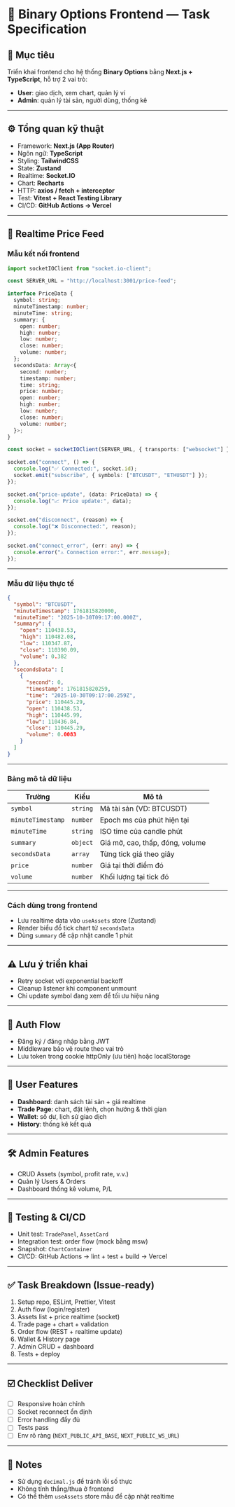 # 🧭 Binary Options Frontend — Task Specification

## 🎯 Mục tiêu
Triển khai frontend cho hệ thống **Binary Options** bằng **Next.js + TypeScript**, hỗ trợ 2 vai trò:
- **User**: giao dịch, xem chart, quản lý ví
- **Admin**: quản lý tài sản, người dùng, thống kê

---

## ⚙️ Tổng quan kỹ thuật
- Framework: **Next.js (App Router)**
- Ngôn ngữ: **TypeScript**
- Styling: **TailwindCSS**
- State: **Zustand**
- Realtime: **Socket.IO**
- Chart: **Recharts**
- HTTP: **axios / fetch + interceptor**
- Test: **Vitest + React Testing Library**
- CI/CD: **GitHub Actions → Vercel**

---

## 🔌 Realtime Price Feed

### Mẫu kết nối frontend
```ts
import socketIOClient from "socket.io-client";

const SERVER_URL = "http://localhost:3001/price-feed";

interface PriceData {
  symbol: string;
  minuteTimestamp: number;
  minuteTime: string;
  summary: {
    open: number;
    high: number;
    low: number;
    close: number;
    volume: number;
  };
  secondsData: Array<{
    second: number;
    timestamp: number;
    time: string;
    price: number;
    open: number;
    high: number;
    low: number;
    close: number;
    volume: number;
  }>;
}

const socket = socketIOClient(SERVER_URL, { transports: ["websocket"] });

socket.on("connect", () => {
  console.log("✅ Connected:", socket.id);
  socket.emit("subscribe", { symbols: ["BTCUSDT", "ETHUSDT"] });
});

socket.on("price-update", (data: PriceData) => {
  console.log("📈 Price update:", data);
});

socket.on("disconnect", (reason) => {
  console.log("❌ Disconnected:", reason);
});

socket.on("connect_error", (err: any) => {
  console.error("⚠️ Connection error:", err.message);
});
```

---

### Mẫu dữ liệu thực tế
```json
{
  "symbol": "BTCUSDT",
  "minuteTimestamp": 1761815820000,
  "minuteTime": "2025-10-30T09:17:00.000Z",
  "summary": {
    "open": 110438.53,
    "high": 110482.08,
    "low": 110347.87,
    "close": 110390.09,
    "volume": 0.382
  },
  "secondsData": [
    {
      "second": 0,
      "timestamp": 1761815820259,
      "time": "2025-10-30T09:17:00.259Z",
      "price": 110445.29,
      "open": 110438.53,
      "high": 110445.99,
      "low": 110436.84,
      "close": 110445.29,
      "volume": 0.0083
    }
  ]
}
```

---

### Bảng mô tả dữ liệu

| Trường | Kiểu | Mô tả |
|--------|------|-------|
| `symbol` | `string` | Mã tài sản (VD: BTCUSDT) |
| `minuteTimestamp` | `number` | Epoch ms của phút hiện tại |
| `minuteTime` | `string` | ISO time của candle phút |
| `summary` | `object` | Giá mở, cao, thấp, đóng, volume |
| `secondsData` | `array` | Từng tick giá theo giây |
| `price` | `number` | Giá tại thời điểm đó |
| `volume` | `number` | Khối lượng tại tick đó |

---

### Cách dùng trong frontend
- Lưu realtime data vào `useAssets` store (Zustand)
- Render biểu đồ tick chart từ `secondsData`
- Dùng `summary` để cập nhật candle 1 phút

---

## ⚠️ Lưu ý triển khai
- Retry socket với exponential backoff  
- Cleanup listener khi component unmount  
- Chỉ update symbol đang xem để tối ưu hiệu năng  

---

## 🔐 Auth Flow
- Đăng ký / đăng nhập bằng JWT  
- Middleware bảo vệ route theo vai trò  
- Lưu token trong cookie httpOnly (ưu tiên) hoặc localStorage  

---

## 👤 User Features
- **Dashboard**: danh sách tài sản + giá realtime  
- **Trade Page**: chart, đặt lệnh, chọn hướng & thời gian  
- **Wallet**: số dư, lịch sử giao dịch  
- **History**: thống kê kết quả  

---

## 🛠️ Admin Features
- CRUD Assets (symbol, profit rate, v.v.)
- Quản lý Users & Orders
- Dashboard thống kê volume, P/L

---

## 🧪 Testing & CI/CD
- Unit test: `TradePanel`, `AssetCard`
- Integration test: order flow (mock bằng msw)
- Snapshot: `ChartContainer`
- CI/CD: GitHub Actions → lint + test + build → Vercel

---

## ✅ Task Breakdown (Issue-ready)
1. Setup repo, ESLint, Prettier, Vitest  
2. Auth flow (login/register)  
3. Assets list + price realtime (socket)  
4. Trade page + chart + validation  
5. Order flow (REST + realtime update)  
6. Wallet & History page  
7. Admin CRUD + dashboard  
8. Tests + deploy  

---

## ☑️ Checklist Deliver
- [ ] Responsive hoàn chỉnh  
- [ ] Socket reconnect ổn định  
- [ ] Error handling đầy đủ  
- [ ] Tests pass  
- [ ] Env rõ ràng (`NEXT_PUBLIC_API_BASE`, `NEXT_PUBLIC_WS_URL`)  

---

## 📝 Notes
- Sử dụng `decimal.js` để tránh lỗi số thực  
- Không tính thắng/thua ở frontend  
- Có thể thêm `useAssets` store mẫu để cập nhật realtime
